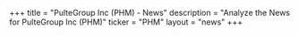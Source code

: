 +++
title = "PulteGroup Inc (PHM) - News"
description = "Analyze the News for PulteGroup Inc (PHM)"
ticker = "PHM"
layout = "news"
+++

